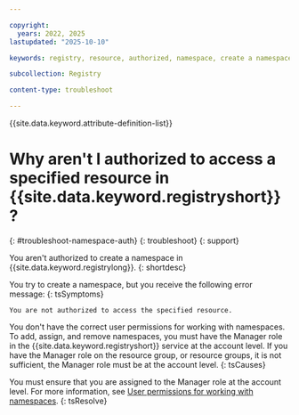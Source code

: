 ```yaml
---

copyright:
  years: 2022, 2025
lastupdated: "2025-10-10"

keywords: registry, resource, authorized, namespace, create a namespace, permissions

subcollection: Registry

content-type: troubleshoot

---
```


{{site.data.keyword.attribute-definition-list}}


# Why aren't I authorized to access a specified resource in {{site.data.keyword.registryshort}}?
{: #troubleshoot-namespace-auth}
{: troubleshoot}
{: support}

You aren't authorized to create a namespace in {{site.data.keyword.registrylong}}.
{: shortdesc}

You try to create a namespace, but you receive the following error message:
{: tsSymptoms}

`You are not authorized to access the specified resource.`

You don't have the correct user permissions for working with namespaces. To add, assign, and remove namespaces, you must have the Manager role in the {{site.data.keyword.registryshort}} service at the account level. If you have the Manager role on the resource group, or resource groups, it is not sufficient, the Manager role must be at the account level.
{: tsCauses}

You must ensure that you are assigned to the Manager role at the account level. For more information, see [User permissions for working with namespaces](/docs/Registry?topic=Registry-registry_setup_cli_namespace#registry_setup_cli_namespace_plan_perm).
{: tsResolve}
